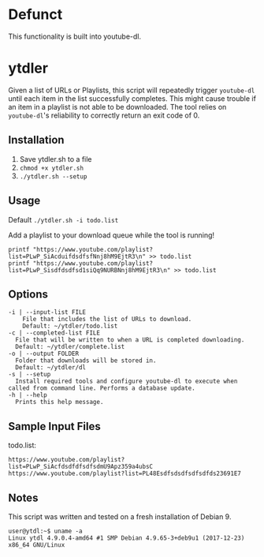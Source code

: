 # Defunct
This functionality is built into youtube-dl.

# ytdler
Given a list of URLs or Playlists, this script will repeatedly trigger `youtube-dl` until each item in the list successfully completes. This might cause trouble if an item in a playlist is not able to be downloaded. The tool relies on `youtube-dl`'s reliability to correctly return an exit code of 0.

## Installation
1. Save ytdler.sh to a file
2. `chmod +x ytdler.sh`
3. `./ytdler.sh --setup`

## Usage
Default `./ytdler.sh -i todo.list`

Add a playlist to your download queue while the tool is running!
```
printf "https://www.youtube.com/playlist?list=PLwP_SiAcduifdsdfsfNnj8hM9EjtR3\n" >> todo.list
printf "https://www.youtube.com/playlist?list=PLwP_Sisdfdsdfsd1siQq9NURBNnj8hM9EjtR3\n" >> todo.list
```

## Options
```
-i | --input-list FILE
	File that includes the list of URLs to download.
	Default: ~/ytdler/todo.list
-c | --completed-list FILE
  File that will be written to when a URL is completed downloading.
  Default: ~/ytdler/complete.list
-o | --output FOLDER
  Folder that downloads will be stored in.
  Default: ~/ytdler/dl
-s | --setup
  Install required tools and configure youtube-dl to execute when called from command line. Performs a database update.
-h | --help
  Prints this help message.
```

## Sample Input Files
todo.list:
```
https://www.youtube.com/playlist?list=PLwP_SiAcfdsdfdfsdfsdmU9Apz359a4ubsC
https://www.youtube.com/playlist?list=PL48Esdfsdsdfsdfsdfds23691E7
```
## Notes
This script was written and tested on a fresh installation of Debian 9.
```
user@ytdl:~$ uname -a
Linux ytdl 4.9.0.4-amd64 #1 SMP Debian 4.9.65-3+deb9u1 (2017-12-23) x86_64 GNU/Linux
```
